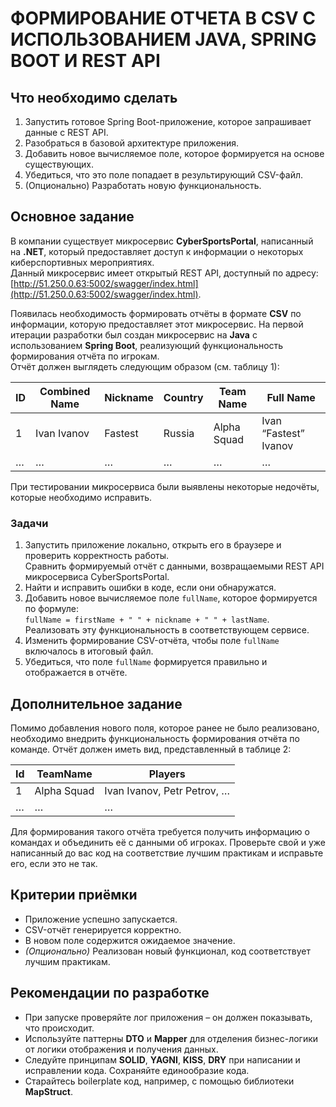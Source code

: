# ФОРМИРОВАНИЕ ОТЧЕТА В CSV С ИСПОЛЬЗОВАНИЕМ JAVA, SPRING BOOT И REST API

## Что необходимо сделать
1.	Запустить готовое Spring Boot-приложение, которое запрашивает данные с REST API.
2.	Разобраться в базовой архитектуре приложения.
3.	Добавить новое вычисляемое поле, которое формируется на основе существующих.
4.	Убедиться, что это поле попадает в результирующий CSV-файл.
5.	(Опционально) Разработать новую функциональность.

## Основное задание
В компании существует микросервис **CyberSportsPortal**, написанный на **.NET**, который предоставляет доступ к информации о некоторых киберспортивных мероприятиях.  
Данный микросервис имеет открытый REST API, доступный по адресу:  
[http://51.250.0.63:5002/swagger/index.html](http://51.250.0.63:5002/swagger/index.html).

Появилась необходимость формировать отчёты в формате **CSV** по информации, которую предоставляет этот микросервис.
На первой итерации разработки был создан микросервис на **Java** с использованием **Spring Boot**, реализующий функциональность формирования отчёта по игрокам.  
Отчёт должен выглядеть следующим образом (см. таблицу 1):

| ID | Combined Name | Nickname | Country | Team Name   | Full Name               |
|----|---------------|----------|---------|-------------|-------------------------|
| 1  | Ivan Ivanov   | Fastest  | Russia  | Alpha Squad | Ivan “Fastest” Ivanov   |
| …  | …             | …        | …       | …           | …                       |

При тестировании микросервиса были выявлены некоторые недочёты, которые необходимо исправить.

### Задачи
1. Запустить приложение локально, открыть его в браузере и проверить корректность работы.  
   Сравнить формируемый отчёт с данными, возвращаемыми REST API микросервиса CyberSportsPortal.
2. Найти и исправить ошибки в коде, если они обнаружатся.
3. Добавить новое вычисляемое поле `fullName`, которое формируется по формуле:  
   `fullName = firstName + " " + nickname + " " + lastName`.  
   Реализовать эту функциональность в соответствующем сервисе.
4. Изменить формирование CSV-отчёта, чтобы поле `fullName` включалось в итоговый файл.
5. Убедиться, что поле `fullName` формируется правильно и отображается в отчёте.

## Дополнительное задание
Помимо добавления нового поля, которое ранее не было реализовано, необходимо внедрить функциональность формирования отчёта по команде.
Отчёт должен иметь вид, представленный в таблице 2:

| Id | TeamName    | Players                          |
|-----|-------------|---------------------------------|
| 1   | Alpha Squad | Ivan Ivanov, Petr Petrov, …     |
| …   | …           | …                               |

Для формирования такого отчёта требуется получить информацию о командах и объединить её с данными об игроках.
Проверьте свой и уже написанный до вас код на соответствие лучшим практикам и исправьте его, если это не так.

## Критерии приёмки
- Приложение успешно запускается.
- CSV-отчёт генерируется корректно.
- В новом поле содержится ожидаемое значение.
- *(Опционально)* Реализован новый функционал, код соответствует лучшим практикам.

## Рекомендации по разработке
- При запуске проверяйте лог приложения – он должен показывать, что происходит.
- Используйте паттерны **DTO** и **Mapper** для отделения бизнес-логики от логики отображения и получения данных.
- Следуйте принципам **SOLID**, **YAGNI**, **KISS**, **DRY** при написании и исправлении кода. Сохраняйте единообразие кода.
- Старайтесь boilerplate код, например, с помощью библиотеки **MapStruct**.

